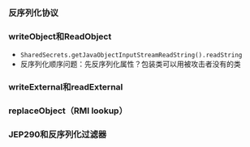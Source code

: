 ### 反序列化协议

### writeObject和ReadObject

* `SharedSecrets.getJavaObjectInputStreamReadString().readString`
* 反序列化顺序问题：先反序列化属性？包装类可以用被攻击者没有的类

### writeExternal和readExternal

### replaceObject（RMI lookup）

### JEP290和反序列化过滤器
